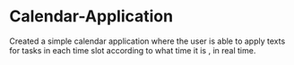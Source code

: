 # Calendar-Application
Created a simple calendar application where the user is able to apply texts for tasks in each time slot according to what time it is , in real time. 
